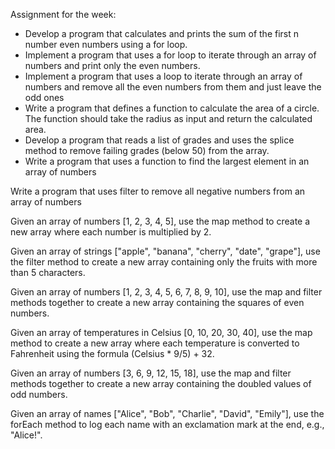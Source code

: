 Assignment for the week:
 - Develop a program that calculates and prints the sum of the first n number even numbers using a for loop.
 - Implement a program that uses a for loop to iterate through an array of numbers and print only the even numbers.
 - Implement a program that uses a loop to iterate through an array of numbers and remove all the even numbers from them and just leave the odd ones
 - Write a program that defines a function to calculate the area of a circle. The function should take the radius as input and return the calculated area.
 - Develop a program that reads a list of grades and uses the splice method to remove failing grades (below 50) from the array.
 - Write a program that uses a function to find the largest element in an array of numbers

<!-- assignmant 2 -->


Write a program that uses filter to remove all negative numbers from an array of numbers

Given an array of numbers [1, 2, 3, 4, 5], use the map method to create a new array where each number is multiplied by 2.

Given an array of strings ["apple", "banana", "cherry", "date", "grape"], use the filter method to create a new array containing only the fruits with more than 5 characters.

Given an array of numbers [1, 2, 3, 4, 5, 6, 7, 8, 9, 10], use the map and filter methods together to create a new array containing the squares of even numbers.


Given an array of temperatures in Celsius [0, 10, 20, 30, 40], use the map method to create a new array where each temperature is converted to Fahrenheit using the formula (Celsius * 9/5) + 32.


Given an array of numbers [3, 6, 9, 12, 15, 18], use the map and filter methods together to create a new array containing the doubled values of odd numbers.


Given an array of names ["Alice", "Bob", "Charlie", "David", "Emily"], use the forEach method to log each name with an exclamation mark at the end, e.g., "Alice!".




